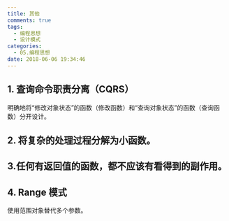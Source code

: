 ```yaml
---
title: 其他
comments: true
tags:
  - 编程思想
  - 设计模式
categories:
  - 05.编程思想
date: 2018-06-06 19:34:46
---
```


## 1. 查询命令职责分离（CQRS）

明确地将“修改对象状态”的函数（修改函数）和“查询对象状态”的函数（查询函数）分开设计。

## 2. 将复杂的处理过程分解为小函数。

## 3.任何有返回值的函数，都不应该有看得到的副作用。

## 4. Range 模式

使用范围对象替代多个参数。